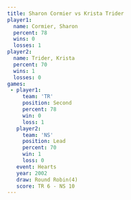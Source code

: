 ```yaml
---
title: Sharon Cormier vs Krista Trider
player1:               
  name: Cormier, Sharon
  percent: 78          
  wins: 0              
  losses: 1            
player2:               
  name: Trider, Krista 
  percent: 70          
  wins: 1              
  losses: 0            
games:
 - player1:          
     team: 'TR'      
     position: Second
     percent: 78     
     win: 0          
     loss: 1         
   player2:        
     team: 'NS'    
     position: Lead
     percent: 70   
     win: 1        
     loss: 0       
   event: Hearts       
   year: 2002          
   draw: Round Robin(4)
   score: TR 6 - NS 10 
---
```

